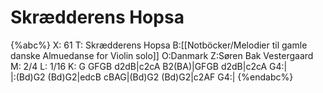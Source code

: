 # Skrædderens Hopsa

{%abc%}
X: 61
T: Skrædderens Hopsa
B:[[Notböcker/Melodier til gamle danske Almuedanse for Violin solo]]
O:Danmark
Z:Søren Bak Vestergaard
M: 2/4
L: 1/16
K: G
GFGB d2dB|c2cA B2(BA)|GFGB d2dB|c2cA G4:|\
|:(Bd)G2 (Bd)G2|edcB cBAG|(Bd)G2 (Bd)G2|c2AF G4:|
{%endabc%}
